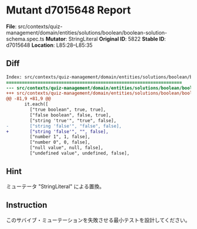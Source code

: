 # Mutant d7015648 Report

**File**: src/contexts/quiz-management/domain/entities/solutions/boolean/boolean-solution-schema.spec.ts
**Mutator**: StringLiteral
**Original ID**: 5822
**Stable ID**: d7015648
**Location**: L85:28–L85:35

## Diff

```diff
Index: src/contexts/quiz-management/domain/entities/solutions/boolean/boolean-solution-schema.spec.ts
===================================================================
--- src/contexts/quiz-management/domain/entities/solutions/boolean/boolean-solution-schema.spec.ts	original
+++ src/contexts/quiz-management/domain/entities/solutions/boolean/boolean-solution-schema.spec.ts	mutated #5822
@@ -81,9 +81,9 @@
       it.each([
         ["true boolean", true, true],
         ["false boolean", false, true],
         ["string 'true'", "true", false],
-        ["string 'false'", "false", false],
+        ["string 'false'", "", false],
         ["number 1", 1, false],
         ["number 0", 0, false],
         ["null value", null, false],
         ["undefined value", undefined, false],
```

## Hint

ミューテータ "StringLiteral" による置換。

## Instruction

このサバイブ・ミューテーションを失敗させる最小テストを設計してください。
